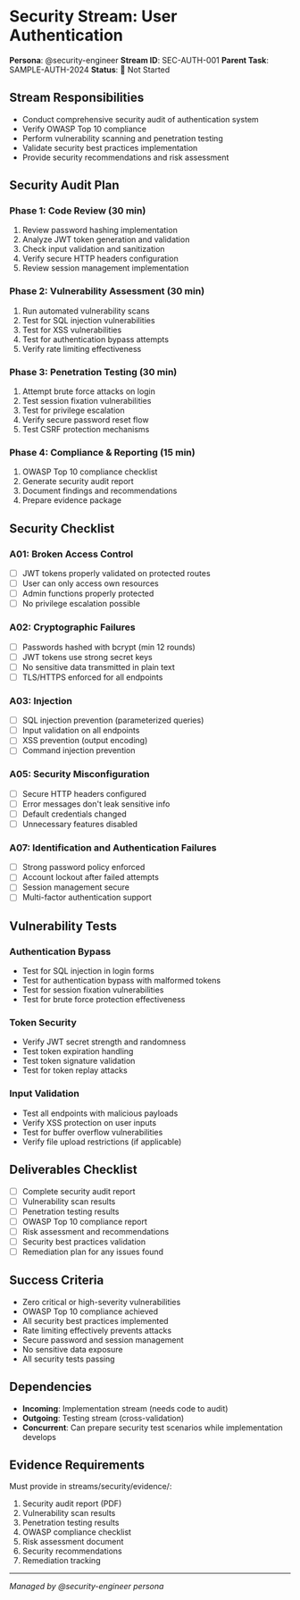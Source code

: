 # Security Stream: User Authentication

**Persona**: @security-engineer
**Stream ID**: SEC-AUTH-001
**Parent Task**: SAMPLE-AUTH-2024
**Status**: 🔴 Not Started

## Stream Responsibilities
- Conduct comprehensive security audit of authentication system
- Verify OWASP Top 10 compliance
- Perform vulnerability scanning and penetration testing
- Validate security best practices implementation
- Provide security recommendations and risk assessment

## Security Audit Plan

### Phase 1: Code Review (30 min)
1. Review password hashing implementation
2. Analyze JWT token generation and validation
3. Check input validation and sanitization
4. Verify secure HTTP headers configuration
5. Review session management implementation

### Phase 2: Vulnerability Assessment (30 min)
1. Run automated vulnerability scans
2. Test for SQL injection vulnerabilities
3. Test for XSS vulnerabilities
4. Test for authentication bypass attempts
5. Verify rate limiting effectiveness

### Phase 3: Penetration Testing (30 min)
1. Attempt brute force attacks on login
2. Test session fixation vulnerabilities
3. Test for privilege escalation
4. Verify secure password reset flow
5. Test CSRF protection mechanisms

### Phase 4: Compliance & Reporting (15 min)
1. OWASP Top 10 compliance checklist
2. Generate security audit report
3. Document findings and recommendations
4. Prepare evidence package

## Security Checklist

### A01: Broken Access Control
- [ ] JWT tokens properly validated on protected routes
- [ ] User can only access own resources
- [ ] Admin functions properly protected
- [ ] No privilege escalation possible

### A02: Cryptographic Failures
- [ ] Passwords hashed with bcrypt (min 12 rounds)
- [ ] JWT tokens use strong secret keys
- [ ] No sensitive data transmitted in plain text
- [ ] TLS/HTTPS enforced for all endpoints

### A03: Injection
- [ ] SQL injection prevention (parameterized queries)
- [ ] Input validation on all endpoints
- [ ] XSS prevention (output encoding)
- [ ] Command injection prevention

### A05: Security Misconfiguration
- [ ] Secure HTTP headers configured
- [ ] Error messages don't leak sensitive info
- [ ] Default credentials changed
- [ ] Unnecessary features disabled

### A07: Identification and Authentication Failures
- [ ] Strong password policy enforced
- [ ] Account lockout after failed attempts
- [ ] Session management secure
- [ ] Multi-factor authentication support

## Vulnerability Tests

### Authentication Bypass
- Test for SQL injection in login forms
- Test for authentication bypass with malformed tokens
- Test for session fixation vulnerabilities
- Test for brute force protection effectiveness

### Token Security
- Verify JWT secret strength and randomness
- Test token expiration handling
- Test token signature validation
- Test for token replay attacks

### Input Validation
- Test all endpoints with malicious payloads
- Verify XSS protection on user inputs
- Test for buffer overflow vulnerabilities
- Verify file upload restrictions (if applicable)

## Deliverables Checklist
- [ ] Complete security audit report
- [ ] Vulnerability scan results
- [ ] Penetration testing results
- [ ] OWASP Top 10 compliance report
- [ ] Risk assessment and recommendations
- [ ] Security best practices validation
- [ ] Remediation plan for any issues found

## Success Criteria
- Zero critical or high-severity vulnerabilities
- OWASP Top 10 compliance achieved
- All security best practices implemented
- Rate limiting effectively prevents attacks
- Secure password and session management
- No sensitive data exposure
- All security tests passing

## Dependencies
- **Incoming**: Implementation stream (needs code to audit)
- **Outgoing**: Testing stream (cross-validation)
- **Concurrent**: Can prepare security test scenarios while implementation develops

## Evidence Requirements
Must provide in streams/security/evidence/:
1. Security audit report (PDF)
2. Vulnerability scan results
3. Penetration testing results
4. OWASP compliance checklist
5. Risk assessment document
6. Security recommendations
7. Remediation tracking

---
*Managed by @security-engineer persona*
